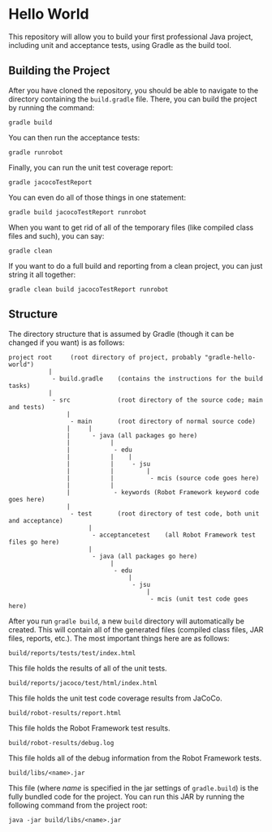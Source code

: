 # Hello World
This repository will allow you to build your first professional Java project, including unit and acceptance tests, using Gradle as the build tool.

## Building the Project
After you have cloned the repository, you should be able to navigate to the directory containing the `build.gradle` file. There, you can build the project by running the command:

`gradle build`

You can then run the acceptance tests:

`gradle runrobot`

Finally, you can run the unit test coverage report:

`gradle jacocoTestReport`

You can even do all of those things in one statement:

`gradle build jacocoTestReport runrobot`

When you want to get rid of all of the temporary files (like compiled class files and such), you can say:

`gradle clean`

If you want to do a full build and reporting from a clean project, you can just string it all together:

`gradle clean build jacocoTestReport runrobot`

## Structure
The directory structure that is assumed by Gradle (though it can be changed if you want) is as follows:

    project root     (root directory of project, probably "gradle-hello-world")
               |
                - build.gradle    (contains the instructions for the build tasks)
               |
                - src             (root directory of the source code; main and tests)
                    |
                     - main       (root directory of normal source code)
                    |     |
                    |      - java (all packages go here)
                    |           |
                    |            - edu    
                    |           |    |
                    |           |     - jsu
                    |           |         |
                    |           |          - mcis (source code goes here)
                    |           |
                    |            - keywords (Robot Framework keyword code goes here)
                    |
                     - test       (root directory of test code, both unit and acceptance)
                          |
                           - acceptancetest    (all Robot Framework test files go here)
                          |
                           - java (all packages go here)
                                |
                                 - edu    
                                     |
                                      - jsu
                                          |
                                           - mcis (unit test code goes here)

After you run `gradle build`, a new `build` directory will automatically be created. This will contain all of the generated files (compiled class files, JAR files, reports, etc.). The most important things here are as follows:

`build/reports/tests/test/index.html`

This file holds the results of all of the unit tests.

`build/reports/jacoco/test/html/index.html`

This file holds the unit test code coverage results from JaCoCo.

`build/robot-results/report.html`

This file holds the Robot Framework test results.

`build/robot-results/debug.log`

This file holds all of the debug information from the Robot Framework tests.

`build/libs/<name>.jar`

This file (where *name* is specified in the jar settings of `gradle.build`) is the fully bundled code for the project. You can run this JAR by running the following command from the project root:

`java -jar build/libs/<name>.jar`